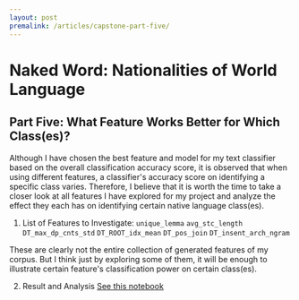 ```yaml
---
layout: post
premalink: /articles/capstone-part-five/
---
```


# Naked Word: Nationalities of World Language
## Part Five: What Feature Works Better for Which Class(es)?

Although I have chosen the best feature and model for my text classifier based on the overall classification accuracy score, it is observed that when using different features, a classifier's accuracy score on identifying a specific class varies. Therefore, I believe that it is worth the time to take a closer look at all features I have explored for my project and analyze the effect they each has on identifying certain native language class(es).

1. List of Features to Investigate:
`unique_lemma`
`avg_stc_length`
`DT_max_dp_cnts_std`
`DT_ROOT_idx_mean`
`DT_pos_join`
`DT_insent_arch_ngram`

These are clearly not the entire collection of generated features of my corpus. But I think just by exploring some of them, it will be enough to illustrate certain feature's classification power on certain class(es).

2. Result and Analysis
[See this notebook](www.google.com)
